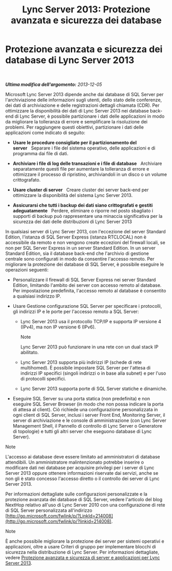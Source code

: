﻿---
title: 'Lync Server 2013: Protezione avanzata e sicurezza dei database'
TOCTitle: Protezione avanzata e sicurezza dei database di Lync Server 2013
ms:assetid: 6953e721-3511-4235-b848-51bab093dc89
ms:mtpsurl: https://technet.microsoft.com/it-it/library/Dn518330(v=OCS.15)
ms:contentKeyID: 60490915
ms.date: 08/24/2015
mtps_version: v=OCS.15
ms.translationtype: HT
---

# Protezione avanzata e sicurezza dei database di Lync Server 2013

 

_**Ultima modifica dell'argomento:** 2013-12-05_

Microsoft Lync Server 2013 dipende anche dai database di SQL Server per l'archiviazione delle informazioni sugli utenti, dello stato delle conferenze, dei dati di archiviazione e delle registrazioni dettagli chiamata (CDR). Per ottimizzare la disponibilità dei dati di Lync Server 2013 nei database back-end di Lync Server, è possibile partizionare i dati delle applicazioni in modo da migliorare la tolleranza di errore e semplificare la risoluzione dei problemi. Per raggiungere questi obiettivi, partizionare i dati delle applicazioni come indicato di seguito:

  - **Usare le procedure consigliate per il partizionamento del server**   Separare i file del sistema operativo, delle applicazioni e di programma dai file di dati.

  - **Archiviare i file di log delle transazioni e i file di database**   Archiviare separatamente questi file per aumentare la tolleranza di errore e ottimizzare il processo di ripristino, archiviandoli in un disco o un volume crittografato.

  - **Usare cluster di server**   Creare cluster dei server back-end per ottimizzare la disponibilità del sistema Lync Server 2013.

  - **Assicurarsi che tutti i backup dei dati siano crittografati e gestiti adeguatamente**   Perdere, eliminare o riporre nel posto sbagliato i supporti di backup può rappresentare una minaccia significativa per la sicurezza dei dati delle distribuzioni di Lync Server 2013

In qualsiasi server di Lync Server 2013, con l'eccezione del server Standard Edition, l'istanza di SQL Server Express (istanza RTCLOCAL) non è accessibile da remoto e non vengono create eccezioni del firewall locali, se non per SQL Server Express in un server Standard Edition. In un server Standard Edition, sia il database back-end che l'archivio di gestione centrale sono configurati in modo da consentire l'accesso remoto. Per migliorare la protezione dei database di SQL Server, è possibile eseguire le operazioni seguenti:

  - Personalizzare il firewall di SQL Server Express nei server Standard Edition, limitando l'ambito dei server con accesso remoto al database. Per impostazione predefinita, l'accesso remoto al database è consentito a qualsiasi indirizzo IP.

  - Usare Gestione configurazione SQL Server per specificare i protocolli, gli indirizzi IP e le porte per l'accesso remoto a SQL Server:
    
      - Lync Server 2013 usa il protocollo TCP/IP e supporta IP versione 4 (IPv4), ma non IP versione 6 (IPv6).
        

        > [!NOTE]
        > Lync Server 2013 può funzionare in una rete con un dual stack IP abilitato.

    
      - Lync Server 2013 supporta più indirizzi IP (schede di rete multihomed). È possibile impostare SQL Server per l'attesa di indirizzi IP specifici (singoli indirizzi o in base alla subnet) e per l'uso di protocolli specifici.
    
      - Lync Server 2013 supporta porte di SQL Server statiche e dinamiche.

  - Eseguire SQL Server su una porta statica (non predefinita) e non eseguire SQL Server Browser (in modo che non possa indicare la porta di attesa al client). Ciò richiede una configurazione personalizzata in ogni client di SQL Server, inclusi i server Front End, Monitoring Server, il server di archiviazione e le console di amministrazione (con Lync Server Management Shell, il Pannello di controllo di Lync Server o Generatore di topologie) e tutti gli altri server che eseguono database di Lync Server).


> [!NOTE]
> L'accesso ai database deve essere limitato ad amministratori di database attendibili. Un amministratore malintenzionato potrebbe inserire o modificare dati nei database per acquisire privilegi per i server di Lync Server 2013 oppure ottenere informazioni riservate dai servizi, anche se non gli è stato concesso l'accesso diretto o il controllo dei server di Lync Server 2013.



Per informazioni dettagliate sulle configurazioni personalizzate e la protezione avanzata dei database di SQL Server, vedere l'articolo del blog NextHop relativo all'uso di Lync Server 2010 con una configurazione di rete di SQL Server personalizzata all'indirizzo [http://go.microsoft.com/fwlink/p/?LinkId=214008](http://go.microsoft.com/fwlink/p/?linkid=214008).


> [!NOTE]
> È anche possibile migliorare la protezione dei server per sistemi operativi e applicazioni, oltre a usare Criteri di gruppo per implementare blocchi di sicurezza nella distribuzione di Lync Server. Per informazioni dettagliate, vedere <A href="lync-server-2013-hardening-and-protecting-servers-and-applications.md">Protezione avanzata e sicurezza di server e applicazioni per Lync Server 2013</A>.


